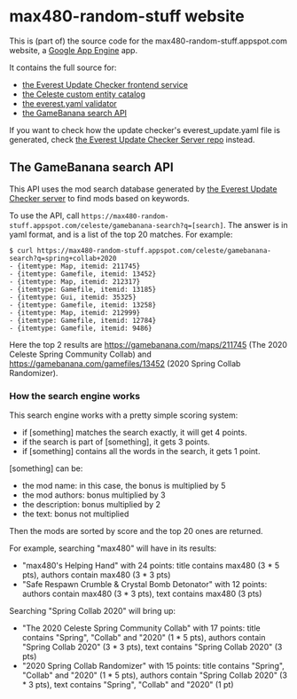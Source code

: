 # max480-random-stuff website

This is (part of) the source code for the max480-random-stuff.appspot.com website, a [Google App Engine](https://cloud.google.com/appengine/) app.

It contains the full source for:
- [the Everest Update Checker frontend service](https://max480-random-stuff.appspot.com/celeste/everest_update.yaml)
- [the Celeste custom entity catalog](https://max480-random-stuff.appspot.com/celeste/custom-entity-catalog)
- [the everest.yaml validator](https://max480-random-stuff.appspot.com/celeste/everest-yaml-validator)
- [the GameBanana search API](https://max480-random-stuff.appspot.com/celeste/gamebanana-search)

If you want to check how the update checker's everest_update.yaml file is generated, check [the Everest Update Checker Server repo](https://github.com/max4805/EverestUpdateCheckerServer) instead.

## The GameBanana search API

This API uses the mod search database generated by [the Everest Update Checker server](https://github.com/max4805/EverestUpdateCheckerServer) to find mods based on keywords. 

To use the API, call `https://max480-random-stuff.appspot.com/celeste/gamebanana-search?q=[search]`. The answer is in yaml format, and is a list of the top 20 matches. For example:

```
$ curl https://max480-random-stuff.appspot.com/celeste/gamebanana-search?q=spring+collab+2020
- {itemtype: Map, itemid: 211745}
- {itemtype: Gamefile, itemid: 13452}
- {itemtype: Map, itemid: 212317}
- {itemtype: Gamefile, itemid: 13185}
- {itemtype: Gui, itemid: 35325}
- {itemtype: Gamefile, itemid: 13258}
- {itemtype: Map, itemid: 212999}
- {itemtype: Gamefile, itemid: 12784}
- {itemtype: Gamefile, itemid: 9486}
```

Here the top 2 results are https://gamebanana.com/maps/211745 (The 2020 Celeste Spring Community Collab) and https://gamebanana.com/gamefiles/13452 (2020 Spring Collab Randomizer).

### How the search engine works

This search engine works with a pretty simple scoring system:
- if [something] matches the search exactly, it will get 4 points.
- if the search is part of [something], it gets 3 points.
- if [something] contains all the words in the search, it gets 1 point.

[something] can be:
- the mod name: in this case, the bonus is multiplied by 5
- the mod authors: bonus multiplied by 3
- the description: bonus multiplied by 2
- the text: bonus not multiplied

Then the mods are sorted by score and the top 20 ones are returned.

For example, searching "max480" will have in its results:
- "max480's Helping Hand" with 24 points: title contains max480 (3 * 5 pts), authors contain max480 (3 * 3 pts)
- "Safe Respawn Crumble & Crystal Bomb Detonator" with 12 points: authors contain max480 (3 * 3 pts), text contains max480 (3 pts)

Searching "Spring Collab 2020" will bring up:
- "The 2020 Celeste Spring Community Collab" with 17 points: title contains "Spring", "Collab" and "2020" (1 * 5 pts), authors contain "Spring Collab 2020" (3 * 3 pts), text contains "Spring Collab 2020" (3 pts)
- "2020 Spring Collab Randomizer" with 15 points: title contains "Spring", "Collab" and "2020" (1 * 5 pts), authors contain "Spring Collab 2020" (3 * 3 pts), text contains "Spring", "Collab" and "2020" (1 pt)
